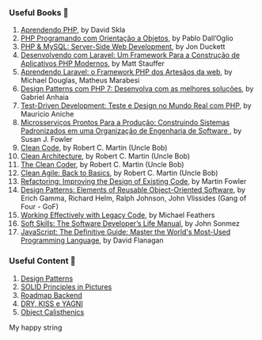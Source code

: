 ### Useful Books 📘
1. [Aprendendo PHP](https://www.amazon.com.br/Tour-C-2nd-Bjarne-Stroustrup/dp/0134997832/ref=sr_1_1?__mk_pt_BR=%C3%85M%C3%85%C5%BD%C3%95%C3%91&crid=1IR5XEA4IMCVQ&dchild=1&keywords=a+tour+of+c%2B%2B&qid=1597129065&sprefix=a+tour+of%2Caps%2C286&sr=8-1](https://www.amazon.com/Aprendendo-PHP-Em-Portuguese-Brasil/dp/8575225189)), by David Skla
2. [PHP Programando com Orientação a Objetos](https://www.amazon.com.br/PHP-Programando-com-Orienta%C3%A7%C3%A3o-Objetos-ebook/dp/B07G9PQJQR), by Pablo Dall’Oglio
3. [PHP & MySQL: Server-Side Web Development](https://www.amazon.com.br/PHP-MySQL-Server-side-Web-Development/dp/1119149223?source=ps-sl-shoppingads-lpcontext&psc=1&smid=A1ZZFT5FULY4LN), by Jon Duckett
4. [Desenvolvendo com Laravel: Um Framework Para a Construção de Aplicativos PHP Modernos](https://www.amazon.com.br/Desenvolvendo-Laravel-Framework-Constru%C3%A7%C3%A3o-Aplicativos/dp/8575225677/ref=asc_df_8575225677/?tag=googleshopp00-20&linkCode=df0&hvadid=379748659420&hvpos=&hvnetw=g&hvrand=8639817293522472754&hvpone=&hvptwo=&hvqmt=&hvdev=c&hvdvcmdl=&hvlocint=&hvlocphy=1031785&hvtargid=pla-812887615577&psc=1), by Matt Stauffer
5. [Aprendendo Laravel: o Framework PHP dos Artesãos da web](https://www.amazon.com.br/Aprendendo-Laravel-Framework-PHP-Artes%C3%A3os/dp/8575226282/ref=asc_df_8575226282/?tag=googleshopp00-20&linkCode=df0&hvadid=379748659420&hvpos=&hvnetw=g&hvrand=8639817293522472754&hvpone=&hvptwo=&hvqmt=&hvdev=c&hvdvcmdl=&hvlocint=&hvlocphy=1031785&hvtargid=pla-812887615617&psc=1), by Michael Douglas, Matheus Marabesi
6. [Design Patterns com PHP 7: Desenvolva com as melhores soluções](https://www.amazon.com.br/Design-Patterns-com-PHP-Desenvolva-ebook/dp/B07DNGL43S), by Gabriel Anhaia
7. [Test-Driven Development: Teste e Design no Mundo Real com PHP](https://www.amazon.com.br/Test-Driven-Development-Teste-Design-Mundo-ebook/dp/B019P7N0R8/ref=sr_1_1?__mk_pt_BR=%C3%85M%C3%85%C5%BD%C3%95%C3%91&crid=3C7WQ1J5LA1EH&keywords=tdd+php&qid=1651064137&sprefix=tdd+php%2Caps%2C299&sr=8-1), by Mauricio Aniche
8. [Microsserviços Prontos Para a Produção: Construindo Sistemas Padronizados em uma Organização de Engenharia de Software ](https://www.amazon.com.br/Microsservi%C3%A7os-Prontos-Para-Produ%C3%A7%C3%A3o-Padronizados/dp/8575226215/ref=pd_sbs_sccl_3_3/134-0153907-3537337?pd_rd_w=M08an&pf_rd_p=cd87be50-d82a-47b7-ba72-5e5ad9968f57&pf_rd_r=KGC9TX6WEMKC9P8ZKF54&pd_rd_r=506ea7d0-f1f2-4ed6-8e79-e8d4514feb15&pd_rd_wg=i3zaE&pd_rd_i=8575226215&psc=1), by Susan J. Fowler
9. [Clean Code](https://www.amazon.com.br/Clean-Code-Handbook-Software-Craftsmanship/dp/0132350882/ref=pd_day0_14_13?_encoding=UTF8&pd_rd_i=0132350882&pd_rd_r=3c78913f-2d33-4f25-946b-9f02b03e273e&pd_rd_w=w0mzy&pd_rd_wg=3bL6K&pf_rd_p=c4c4ce2a-5c19-402b-95c2-78b460af9127&pf_rd_r=WYY9E2E4CC6DXHS6XTX1&psc=1&refRID=WYY9E2E4CC6DXHS6XTX1), by Robert C. Martin (Uncle Bob)
10. [Clean Architecture](https://www.amazon.com.br/Clean-Architecture-Craftsmans-Software-Structure/dp/0134494164/ref=pd_bxgy_img_2/130-2934139-4618003?_encoding=UTF8&pd_rd_i=0134494164&pd_rd_r=07491272-a6d1-47bc-a4e3-32d9115de12e&pd_rd_w=9Qpx4&pd_rd_wg=JkbWa&pf_rd_p=cfb8196f-900f-4d57-8879-02619d5aab28&pf_rd_r=024KJ9B8B0K10JP0MFSS&psc=1&refRID=024KJ9B8B0K10JP0MFSS), by Robert C. Martin (Uncle Bob)
11. [The Clean Coder](https://www.amazon.com.br/Clean-Coder-Conduct-Professional-Programmers-ebook/dp/B0050JLC9Y/ref=sr_1_2?__mk_pt_BR=%C3%85M%C3%85%C5%BD%C3%95%C3%91&dchild=1&keywords=the+clean+coder&qid=1597129738&sr=8-2), by Robert C. Martin (Uncle Bob)
12. [Clean Agile: Back to Basics](https://www.amazon.com.br/Clean-Agile-Robert-C-Martin/dp/0135781868), by Robert C. Martin (Uncle Bob)
13. [Refactoring: Improving the Design of Existing Code](https://www.amazon.com.br/Refactoring-Improving-Design-Existing-Code/dp/0134757599), by Martin Fowler
14. [Design Patterns: Elements of Reusable Object-Oriented Software](https://www.amazon.com.br/Design-Patterns-Elements-Reusable-Object-Oriented/dp/0201633612/ref=pd_day0_14_8?_encoding=UTF8&pd_rd_i=0201633612&pd_rd_r=3c78913f-2d33-4f25-946b-9f02b03e273e&pd_rd_w=w0mzy&pd_rd_wg=3bL6K&pf_rd_p=c4c4ce2a-5c19-402b-95c2-78b460af9127&pf_rd_r=WYY9E2E4CC6DXHS6XTX1&psc=1&refRID=WYY9E2E4CC6DXHS6XTX1), by Erich Gamma, Richard Helm, Ralph Johnson, John Vlissides (Gang of Four - GoF)
15. [Working Effectively with Legacy Code](https://www.amazon.com.br/Working-Effectively-Legacy-Michael-Feathers/dp/0131177052), by Michael Feathers
16. [Soft Skills: The Software Developer’s Life Manual](https://www.amazon.com.br/Soft-Skills-Software-Developers-Manual/dp/1617292397), by John Sonmez
17. [JavaScript: The Definitive Guide: Master the World's Most-Used Programming Language](https://www.scribd.com/book/461623773/JavaScript-The-Definitive-Guide-Master-the-World-s-Most-Used-Programming-Language?utm_medium=cpc&utm_source=google_search&utm_campaign=3Q_Google_DSA_NB_RoW&utm_term=&utm_device=c&gclid=Cj0KCQjwwJuVBhCAARIsAOPwGARPU3fXq3iAudaiVjfZTS9p-kdO0MvO8jwOCH9rcYY-IuafKYbdGFIaAmedEALw_wcB), by David Flanagan

### Useful Content 🔗
1. [Design Patterns](https://refactoring.guru/design-patterns)
2. [SOLID Principles in Pictures](https://medium.com/backticks-tildes/the-s-o-l-i-d-principles-in-pictures-b34ce2f1e898)
3. [Roadmap Backend](https://roadmap.sh/backend)
4. [DRY, KISS e YAGNI](https://vinioolvrs.medium.com/conhe%C3%A7a-os-princ%C3%ADpios-dry-kiss-e-yagni-9fc4ab46b0b9)
5. [Object Calisthenics](https://dev.to/tadeubdev/object-calisthenics-with-php-en-2h4p)

 
 My happy string 
